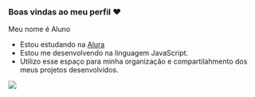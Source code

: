 ### Boas vindas ao meu perfil ❤️

Meu nome é Aluno

- Estou estudando na [Alura](https://www.alura.com.br)
- Estou me desenvolvendo na linguagem JavaScript.
- Utilizo esse espaço para minha organização e compartilahmento dos meus projetos desenvolvidos.

 

![](https://media1.tenor.com/m/7GyHsInT8uoAAAAd/naruto.gif)
